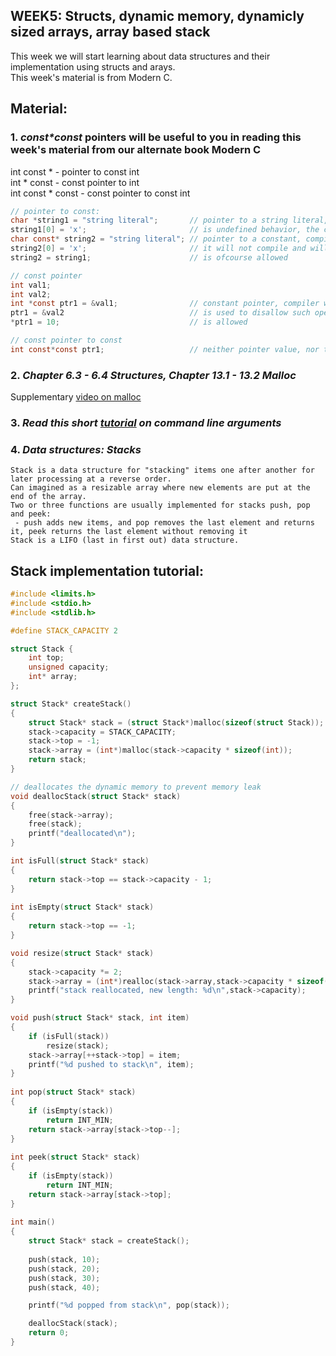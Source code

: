 ## WEEK5: Structs, dynamic memory, dynamicly sized arrays, array based stack
This week we will start learning about data structures and their implementation using structs and arays.   
This week's material is from Modern C.

## Material:
### 1. ***const\*const*** pointers will be useful to you in reading this week's material from our alternate book Modern C   
int const * - pointer to const int   
int * const - const pointer to int   
int const * const - const pointer to const int   
```c
// pointer to const:
char *string1 = "string literal";       // pointer to a string literal, the pointed value is immutable meaning is not allowed to be changed.
string1[0] = 'x';                       // is undefined behavior, the compiler will allow it, but you risk a runtime error
char const* string2 = "string literal"; // pointer to a constant, compiler will not allow changes to the pointed value
string2[0] = 'x';                       // it will not compile and will ensure a safer code
string2 = string1;                      // is ofcourse allowed

// const pointer
int val1;
int val2;
int *const ptr1 = &val1;                // constant pointer, compiler will not allow changes to the pointer value
ptr1 = &val2                            // is used to disallow such operations, will not compile
*ptr1 = 10;                             // is allowed 

// const pointer to const
int const*const ptr1;                   // neither pointer value, nor the pointed value can be changed
```

### 2. ***Chapter 6.3 - 6.4 Structures, Chapter 13.1 - 13.2 Malloc***  
Supplementary [video on malloc](https://www.youtube.com/watch?v=lQP4X3odvHE)
### 3. ***Read this short [tutorial](https://www.tutorialspoint.com/cprogramming/c_command_line_arguments.htm) on command line arguments***

### 4. ***Data structures: Stacks***  
```
Stack is a data structure for "stacking" items one after another for later processing at a reverse order.
Can imagined as a resizable array where new elements are put at the end of the array.
Two or three functions are usually implemented for stacks push, pop and peek:
 - push adds new items, and pop removes the last element and returns it, peek returns the last element without removing it
Stack is a LIFO (last in first out) data structure.
```
## Stack implementation tutorial:

```c
#include <limits.h> 
#include <stdio.h> 
#include <stdlib.h> 

#define STACK_CAPACITY 2 

struct Stack { 
    int top; 
    unsigned capacity; 
    int* array; 
}; 

struct Stack* createStack() 
{ 
    struct Stack* stack = (struct Stack*)malloc(sizeof(struct Stack)); 
    stack->capacity = STACK_CAPACITY; 
    stack->top = -1; 
    stack->array = (int*)malloc(stack->capacity * sizeof(int)); 
    return stack; 
} 

// deallocates the dynamic memory to prevent memory leak
void deallocStack(struct Stack* stack) 
{ 
    free(stack->array);
    free(stack);
    printf("deallocated\n"); 
} 

int isFull(struct Stack* stack) 
{ 
    return stack->top == stack->capacity - 1; 
} 
  
int isEmpty(struct Stack* stack) 
{ 
    return stack->top == -1; 
} 

void resize(struct Stack* stack) 
{
    stack->capacity *= 2;
    stack->array = (int*)realloc(stack->array,stack->capacity * sizeof(int));
    printf("stack reallocated, new length: %d\n",stack->capacity);
} 

void push(struct Stack* stack, int item) 
{ 
    if (isFull(stack)) 
        resize(stack);
    stack->array[++stack->top] = item; 
    printf("%d pushed to stack\n", item); 
} 
  
int pop(struct Stack* stack) 
{ 
    if (isEmpty(stack)) 
        return INT_MIN; 
    return stack->array[stack->top--]; 
} 
  
int peek(struct Stack* stack) 
{ 
    if (isEmpty(stack)) 
        return INT_MIN; 
    return stack->array[stack->top]; 
} 
  
int main() 
{ 
    struct Stack* stack = createStack(); 
  
    push(stack, 10); 
    push(stack, 20); 
    push(stack, 30);
    push(stack, 40);

    printf("%d popped from stack\n", pop(stack)); 

    deallocStack(stack);
    return 0; 
} 
```
